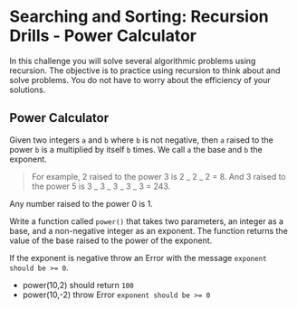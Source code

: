 # Searching and Sorting: Recursion Drills - Power Calculator

In this challenge you will solve several algorithmic problems using recursion. The objective is to practice using recursion to think about and solve problems. You do not have to worry about the efficiency of your solutions.

## <b>Power Calculator</b>

Given two integers `a` and `b` where `b` is not negative, then `a` raised to the power `b` is a multiplied by itself `b` times. We call `a` the base and `b` the exponent.

> For example, 2 raised to the power 3 is 2 _ 2 _ 2 = 8. And 3 raised to the power 5 is 3 _ 3 _ 3 _ 3 _ 3 = 243.

Any number raised to the power 0 is 1.

Write a function called `power()` that takes two parameters, an integer as a base, and a non-negative integer as an exponent. The function returns the value of the base raised to the power of the exponent.

If the exponent is negative throw an Error with the message `exponent should be >= 0`.

- power(10,2) should return `100`
- power(10,-2) throw Error `exponent should be >= 0`
